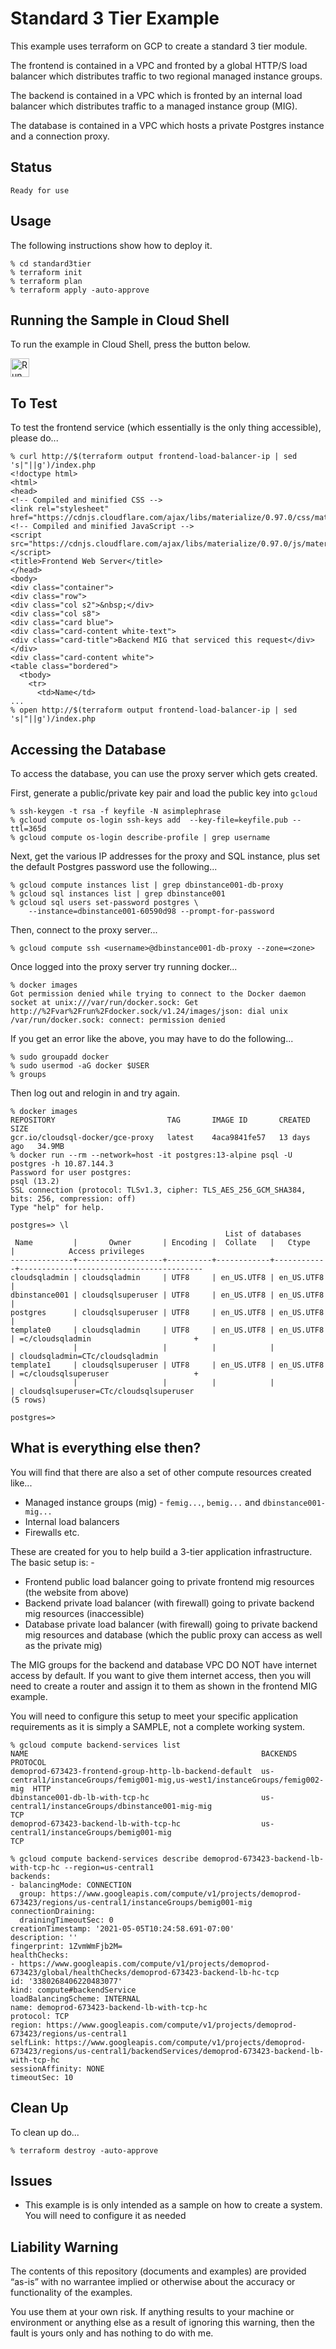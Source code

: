 Standard 3 Tier Example
=======================

This example uses terraform on GCP to create a standard 3 tier module.

The frontend is contained in a VPC and fronted by a global HTTP/S load balancer which distributes traffic to two regional managed instance groups.

The backend is contained in a VPC which is fronted by an internal load balancer which distributes traffic to a managed instance group (MIG).

The database is contained in a VPC which hosts a private Postgres instance and a connection proxy.

Status
------
````
Ready for use
````
Usage
-----
The following instructions show how to deploy it.

    % cd standard3tier
    % terraform init
    % terraform plan
    % terraform apply -auto-approve

Running the Sample in Cloud Shell
---------------------------------
To run the example in Cloud Shell, press the button below.

[<img src="http://gstatic.com/cloudssh/images/open-btn.png" alt="Run on Google Cloud" height="30">][run_button_auto]

To Test
-------
To test the frontend service (which essentially is the only thing accessible), please do...

    % curl http://$(terraform output frontend-load-balancer-ip | sed 's|"||g')/index.php
    <!doctype html>
    <html>
    <head>
    <!-- Compiled and minified CSS -->
    <link rel="stylesheet" href="https://cdnjs.cloudflare.com/ajax/libs/materialize/0.97.0/css/materialize.min.css">
    <!-- Compiled and minified JavaScript -->
    <script src="https://cdnjs.cloudflare.com/ajax/libs/materialize/0.97.0/js/materialize.min.js"></script>
    <title>Frontend Web Server</title>
    </head>
    <body>
    <div class="container">
    <div class="row">
    <div class="col s2">&nbsp;</div>
    <div class="col s8">
    <div class="card blue">
    <div class="card-content white-text">
    <div class="card-title">Backend MIG that serviced this request</div>
    </div>
    <div class="card-content white">
    <table class="bordered">
      <tbody>
        <tr>
          <td>Name</td>
    ...
    % open http://$(terraform output frontend-load-balancer-ip | sed 's|"||g')/index.php

Accessing the Database
----------------------
To access the database, you can use the proxy server which gets created.

First, generate a public/private key pair and load the public key into `gcloud`

    % ssh-keygen -t rsa -f keyfile -N asimplephrase
    % gcloud compute os-login ssh-keys add  --key-file=keyfile.pub --ttl=365d
    % gcloud compute os-login describe-profile | grep username

Next, get the various IP addresses for the proxy and SQL instance, plus set the default
Postgres password use the following...

    % gcloud compute instances list | grep dbinstance001-db-proxy
    % gcloud sql instances list | grep dbinstance001
    % gcloud sql users set-password postgres \
        --instance=dbinstance001-60590d98 --prompt-for-password

Then, connect to the proxy server...

    % gcloud compute ssh <username>@dbinstance001-db-proxy --zone=<zone>

Once logged into the proxy server try running docker...

    % docker images
    Got permission denied while trying to connect to the Docker daemon socket at unix:///var/run/docker.sock: Get http://%2Fvar%2Frun%2Fdocker.sock/v1.24/images/json: dial unix /var/run/docker.sock: connect: permission denied

If you get an error like the above, you may have to do the following...

    % sudo groupadd docker
    % sudo usermod -aG docker $USER
    % groups

Then log out and relogin in and try again.

    % docker images
    REPOSITORY                         TAG       IMAGE ID       CREATED       SIZE
    gcr.io/cloudsql-docker/gce-proxy   latest    4aca9841fe57   13 days ago   34.9MB
    % docker run --rm --network=host -it postgres:13-alpine psql -U postgres -h 10.87.144.3
    Password for user postgres:
    psql (13.2)
    SSL connection (protocol: TLSv1.3, cipher: TLS_AES_256_GCM_SHA384, bits: 256, compression: off)
    Type "help" for help.

    postgres=> \l
                                                    List of databases
     Name         |       Owner       | Encoding |  Collate   |   Ctype    |            Access privileges
    --------------+-------------------+----------+------------+------------+-----------------------------------------
    cloudsqladmin | cloudsqladmin     | UTF8     | en_US.UTF8 | en_US.UTF8 |
    dbinstance001 | cloudsqlsuperuser | UTF8     | en_US.UTF8 | en_US.UTF8 |
    postgres      | cloudsqlsuperuser | UTF8     | en_US.UTF8 | en_US.UTF8 |
    template0     | cloudsqladmin     | UTF8     | en_US.UTF8 | en_US.UTF8 | =c/cloudsqladmin                       +
                  |                   |          |            |            | cloudsqladmin=CTc/cloudsqladmin
    template1     | cloudsqlsuperuser | UTF8     | en_US.UTF8 | en_US.UTF8 | =c/cloudsqlsuperuser                   +
                  |                   |          |            |            | cloudsqlsuperuser=CTc/cloudsqlsuperuser
    (5 rows)

    postgres=>

What is everything else then?
-----------------------------
You will find that there are also a set of other compute resources created like...
- Managed instance groups (mig) - `femig...`, `bemig...` and `dbinstance001-mig...`
- Internal load balancers
- Firewalls etc.

These are created for you to help build a 3-tier application infrastructure. The basic setup is: -
- Frontend public load balancer going to private frontend mig resources (the website from above)
- Backend private load balancer (with firewall) going to private backend mig resources (inaccessible)
- Database private load balancer (with firewall) going to private backend mig resources and database (which the public proxy can access as well as the private mig)

The MIG groups for the backend and database VPC DO NOT have internet access by default. If you want
to give them internet access, then you will need to create a router and assign it to them as shown in
the frontend MIG example.

You will need to configure this setup to meet your specific application requirements as it is simply
a SAMPLE, not a complete working system.

    % gcloud compute backend-services list
    NAME                                                    BACKENDS                                                                      PROTOCOL
    demoprod-673423-frontend-group-http-lb-backend-default  us-central1/instanceGroups/femig001-mig,us-west1/instanceGroups/femig002-mig  HTTP
    dbinstance001-db-lb-with-tcp-hc                         us-central1/instanceGroups/dbinstance001-mig-mig                              TCP
    demoprod-673423-backend-lb-with-tcp-hc                  us-central1/instanceGroups/bemig001-mig                                       TCP

    % gcloud compute backend-services describe demoprod-673423-backend-lb-with-tcp-hc --region=us-central1
    backends:
    - balancingMode: CONNECTION
      group: https://www.googleapis.com/compute/v1/projects/demoprod-673423/regions/us-central1/instanceGroups/bemig001-mig
    connectionDraining:
      drainingTimeoutSec: 0
    creationTimestamp: '2021-05-05T10:24:58.691-07:00'
    description: ''
    fingerprint: 1ZvmWmFjb2M=
    healthChecks:
    - https://www.googleapis.com/compute/v1/projects/demoprod-673423/global/healthChecks/demoprod-673423-backend-lb-hc-tcp
    id: '3380268406220483077'
    kind: compute#backendService
    loadBalancingScheme: INTERNAL
    name: demoprod-673423-backend-lb-with-tcp-hc
    protocol: TCP
    region: https://www.googleapis.com/compute/v1/projects/demoprod-673423/regions/us-central1
    selfLink: https://www.googleapis.com/compute/v1/projects/demoprod-673423/regions/us-central1/backendServices/demoprod-673423-backend-lb-with-tcp-hc
    sessionAffinity: NONE
    timeoutSec: 10

Clean Up
--------
To clean up do...

    % terraform destroy -auto-approve

Issues
------
- This example is is only intended as a sample on how to create a system. You will need to configure it as needed

Liability Warning
-----------------
The contents of this repository (documents and examples) are provided “as-is” with no warrantee implied
or otherwise about the accuracy or functionality of the examples.

You use them at your own risk. If anything results to your machine or environment or anything else as a
result of ignoring this warning, then the fault is yours only and has nothing to do with me.

[run_button_auto]: https://console.cloud.google.com/cloudshell/open?git_repo=https://github.com/tpayne/terraform-examples&working_dir=samples/GCP/templates/standard3tier&page=shell&tutorial=README.md

